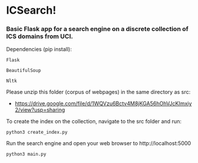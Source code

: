 # ICSearch!

### Basic Flask app for a search engine on a discrete collection of ICS domains from UCI.

Dependencies (pip install):

    Flask
    
    BeautifulSoup
    
    Nltk

Please unzip this folder (corpus of webpages) in the same directory as src:

  - https://drive.google.com/file/d/1WQVzu6Bctv4M8jKGA56hOhVJcKImxiy2/view?usp=sharing

To create the index on the collection, navigate to the src folder and run:

    python3 create_index.py
  
Run the search engine and open your web browser to http://localhost:5000

    python3 main.py
  
